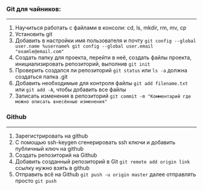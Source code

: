 ### Git для чайников:  
---
1. Научиться работать с файлами в консоли: cd, ls, mkdir, rm, mv, cp
2. Установить git
3. Добавить в настройки имя пользователя и почту ```git config --global user.name %username% git config --global user.email "examle@email.com"```
4. Создать папку для проекта, перейти в неё, создать файлы проекта, инициализировать репозиторий, выполнив ```git init```  
5. Проверить создался ли репозиторий ```git status``` или ```ls -a``` должна создаться папка .git
6. Добавить необходимые для контроля  файлы ```git add filename.txt``` или ```git add -A```, чтобы добавить все файлы
7. Записать изменения в репозиторий ```git commit -m "Комментарий где можно описать внесённые изменения"```  
### Github
---
1. Зарегистрировать на github
2. С помощью ssh-keygen сгенерировать ssh ключи и добавить публичный ключ на github
3. Создать репозиторий на Github
4. Добавить созданный репозиторий в Git ```git remote add origin link``` ссылку нужно взять в github
5. Отправить всё на Github ```git push -u origin master``` далее отправлять просто ```git push```
 
  
